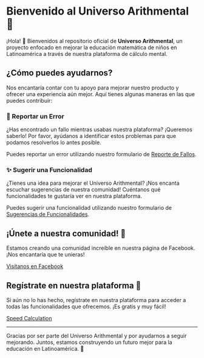 # Bienvenido al Universo Arithmental 🌟

¡Hola! 👋 Bienvenidos al repositorio oficial de **Universo Arithmental**, un proyecto enfocado en mejorar la educación matemática de niños en Latinoamérica a través de nuestra plataforma de cálculo mental.

## ¿Cómo puedes ayudarnos?

Nos encantaría contar con tu apoyo para mejorar nuestro producto y ofrecer una experiencia aún mejor. Aquí tienes algunas maneras en las que puedes contribuir:

### 🐛 Reportar un Error
¿Has encontrado un fallo mientras usabas nuestra plataforma? ¡Queremos saberlo! Por favor, ayúdanos a identificar estos problemas para que podamos resolverlos lo antes posible.

Puedes reportar un error utilizando nuestro formulario de [Reporte de Fallos](https://github.com/Brain-DuCO/UniversoArithmentalReports/issues/new?assignees=&labels=bug&projects=Brain-DuCO%2F15&template=reports.yml&title=%5BBug%5D%3A+).

### ✨ Sugerir una Funcionalidad
¿Tienes una idea para mejorar el Universo Arithmental? ¡Nos encanta escuchar sugerencias de nuestra comunidad! Cuéntanos qué funcionalidades te gustaría ver en nuestra plataforma.

Puedes sugerir una funcionalidad utilizando nuestro formulario de [Sugerencias de Funcionalidades](https://github.com/Brain-DuCO/UniversoArithmentalReports/issues/new?assignees=&labels=enhancement&projects=Brain-DuCO%2F15&template=features.yml&title=%5BEnhancement%5D%3A+).

## ¡Únete a nuestra comunidad! 💬

Estamos creando una comunidad increíble en nuestra página de Facebook. ¡Nos encantaría que te unieras!

[Visítanos en Facebook](https://www.facebook.com/share/g/2f2i6JGcNJZun2rV)

## Regístrate en nuestra plataforma 🚀

Si aún no lo has hecho, regístrate en nuestra plataforma para acceder a todas las funcionalidades que ofrecemos. ¡Es gratis y muy fácil!

[Speed Calculation]([https://www.tu-plataforma-aqui.com](https://speedcalculation.com/register))

---

Gracias por ser parte del Universo Arithmental y por ayudarnos a seguir mejorando. Juntos, estamos construyendo un futuro mejor para la educación en Latinoamérica. 🙌
